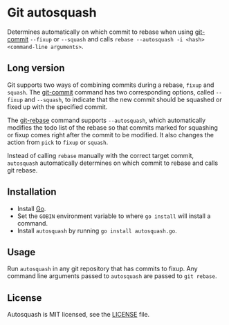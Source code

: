 # Git autosquash

Determines automatically on which commit to rebase when using [git-commit](https://git-scm.com/docs/git-commit) `--fixup` or `--squash` and calls `rebase --autosquash -i <hash> <command-line arguments>`.

## Long version

Git supports two ways of combining commits during a rebase, `fixup` and `squash`. The [git-commit](https://git-scm.com/docs/git-commit) command has two corresponding options, called `--fixup` and `--squash`, to indicate that the new commit should be squashed or fixed up with the specified commit.

The [git-rebase](https://git-scm.com/docs/git-rebase) command supports `--autosquash`, which automatically modifies the todo list of the rebase so that commits marked for squashing or fixup comes right after the commit to be modified. It also changes the action from `pick` to `fixup` or `squash`. 

Instead of calling `rebase` manually with the correct target commit, `autosquash` automatically determines on which commit to rebase and calls git rebase.

## Installation

* Install [Go](https://golang.org/doc/install).
* Set the `GOBIN` environment variable to where `go install` will install a command.
* Install `autosquash` by running `go install autosquash.go`.

## Usage

Run `autosquash` in any git repository that has commits to fixup. Any command line arguments passed to `autosquash` are passed to `git rebase`.

## License

Autosquash is MIT licensed, see the [LICENSE](LICENSE) file.
